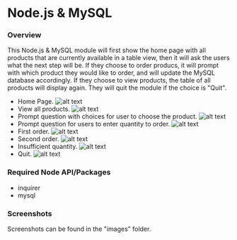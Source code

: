 # Node.js & MySQL

### Overview
This Node.js & MySQL module will first show the home page with all products that are currently available in a table view, then it will ask the users what the next step will be. If they choose to order producs, it will prompt with which product they would like to order, and will update the MySQL database accordingly. If they choose to view products, the table of all products will display again. They will quit the module if the choice is "Quit".

  * Home Page.
    ![alt text](https://github.com/huyy49/nodemysql/blob/master/images/select_all_products.png)
  * View all products.
    ![alt text](https://github.com/huyy49/nodemysql/blob/master/images/view_products.png)
  * Prompt question with choices for user to choose the product.
    ![alt text](https://github.com/huyy49/nodemysql/blob/master/images/list_order_id.png)
  * Prompt question for users to enter quantity to order.
    ![alt text](https://github.com/huyy49/nodemysql/blob/master/images/order_quantity.png)
  * First order.
    ![alt text](https://github.com/huyy49/nodemysql/blob/master/images/order_first.png)
  * Second order.
    ![alt text](https://github.com/huyy49/nodemysql/blob/master/images/order_second.png)
  * Insufficient quantity.
    ![alt text](https://github.com/huyy49/nodemysql/blob/master/images/insufficient_quantity.png)
  * Quit.
    ![alt text](https://github.com/huyy49/nodemysql/blob/master/images/quit.png)

### Required Node API/Packages
  * inquirer
  * mysql

### Screenshots
Screenshots can be found in the "images" folder.
